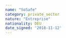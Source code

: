 ```yaml
---
name: "SoSafe"
category: private_sector
nature: "Entreprise"
nationality: DEU
date_signed: '2018-11-12'
---
```

    